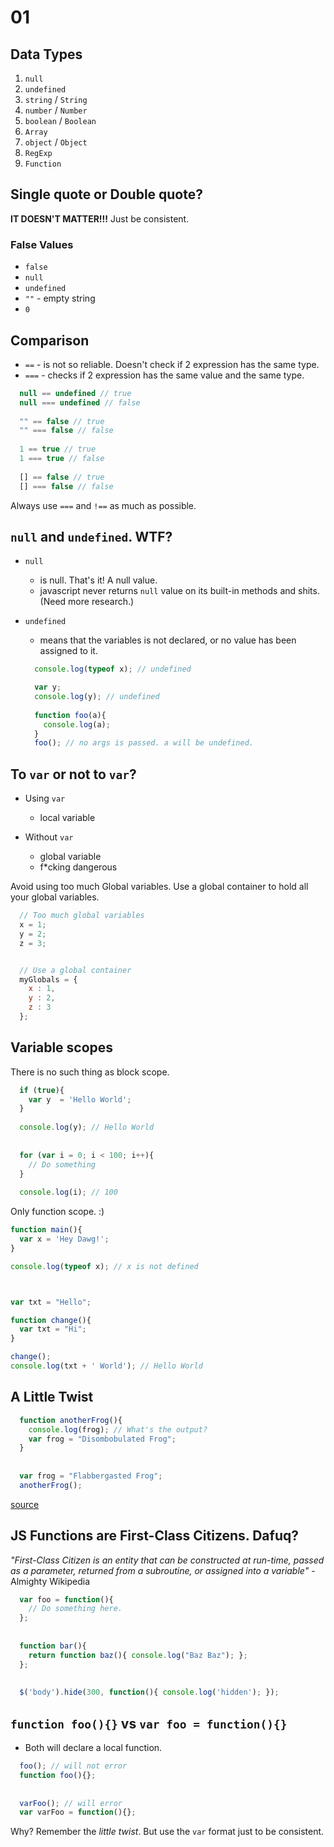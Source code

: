# 01

## Data Types
1. `null`
2. `undefined`
3. `string` / `String`
4. `number` / `Number`
5. `boolean` / `Boolean`
6. `Array`
7. `object` / `Object`
8. `RegExp`
9. `Function`


## Single quote or Double quote?

**IT DOESN'T MATTER!!!** Just be consistent.

### False Values
* `false`
* `null`
* `undefined`
* `""` - empty string
* `0`

## Comparison

* `==` - is not so reliable. Doesn't check if 2 expression has the same type.
* `===` - checks if 2 expression has the same value and the same type.

```js
  null == undefined // true
  null === undefined // false
  
  "" == false // true
  "" === false // false
  
  1 == true // true
  1 === true // false
  
  [] == false // true
  [] === false // false
```

Always use `===` and `!==` as much as possible.


## `null` and `undefined`. WTF?

* `null` 
  - is null. That's it! A null value.
  - javascript never returns `null` value on its built-in methods and shits. (Need more research.)

* `undefined` 
  - means that the variables is not declared, or no value has been assigned to it.
  
  ```js
    console.log(typeof x); // undefined

    var y;
    console.log(y); // undefined
    
    function foo(a){
      console.log(a);
    }
    foo(); // no args is passed. a will be undefined.
  ```


## To `var` or not to `var`?

* Using `var`
  - local variable

* Without `var`
  - global variable
  - f*cking dangerous

Avoid using too much Global variables. Use a global container to hold all your global variables.

```js
  // Too much global variables
  x = 1;
  y = 2;
  z = 3;


  // Use a global container
  myGlobals = {
    x : 1,
    y : 2,
    z : 3
  };
```


## Variable scopes

There is no such thing as block scope.

```js
  if (true){
    var y  = 'Hello World';
  }
  
  console.log(y); // Hello World
  
  
  for (var i = 0; i < 100; i++){
    // Do something
  }
  
  console.log(i); // 100
```

Only function scope. :)

```js
function main(){
  var x = 'Hey Dawg!';
}

console.log(typeof x); // x is not defined



var txt = "Hello";

function change(){
  var txt = "Hi";
}

change();
console.log(txt + ' World'); // Hello World
```


## A Little Twist

```js
  function anotherFrog(){
    console.log(frog); // What's the output?
    var frog = "Disombobulated Frog";
  }
  
  
  var frog = "Flabbergasted Frog";
  anotherFrog();
```

[source](http://msdn.microsoft.com/en-us/library/ie/bzt2dkta\(v=vs.94\).aspx)


## JS Functions are First-Class Citizens. Dafuq?

*"First-Class Citizen is an entity that can be constructed at run-time, 
 passed as a parameter, returned from a subroutine, or assigned into a variable"* - Almighty Wikipedia
 

```js
  var foo = function(){
    // Do something here.
  };
  
  
  function bar(){
    return function baz(){ console.log("Baz Baz"); };
  };
  
  
  $('body').hide(300, function(){ console.log('hidden'); });
```
 
## `function foo(){}` vs `var foo = function(){}`

* Both will declare a local function.

```js
  foo(); // will not error
  function foo(){};
  
  
  varFoo(); // will error
  var varFoo = function(){};
```

Why? Remember the *little twist*.
But use the `var` format just to be consistent.
